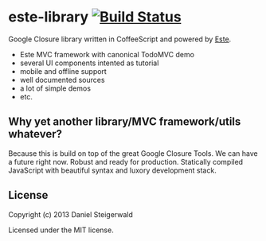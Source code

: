 # este-library [![Build Status](https://secure.travis-ci.org/Steida/este-library.png?branch=master)](http://travis-ci.org/Steida/este-library)

Google Closure library written in CoffeeScript and powered by [Este](https://github.com/steida/este).

  - Este MVC framework with canonical TodoMVC demo
  - several UI components intented as tutorial
  - mobile and offline support
  - well documented sources
  - a lot of simple demos
  - etc.

## Why yet another library/MVC framework/utils whatever?

Because this is build on top of the great Google Closure Tools. We can have a future right
now. Robust and ready for production. Statically compiled JavaScript with beautiful
syntax and luxory development stack.

## License
Copyright (c) 2013 Daniel Steigerwald

Licensed under the MIT license.